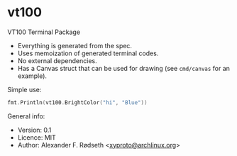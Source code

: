 # vt100

VT100 Terminal Package

* Everything is generated from the spec.
* Uses memoization of generated terminal codes.
* No external dependencies.
* Has a Canvas struct that can be used for drawing (see `cmd/canvas` for an example).

Simple use:

```go
fmt.Println(vt100.BrightColor("hi", "Blue"))
```

General info:

* Version: 0.1
* Licence: MIT
* Author: Alexander F. Rødseth &lt;xyproto@archlinux.org&gt;
